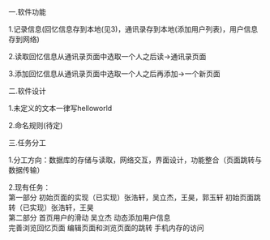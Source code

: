 一.软件功能

1.记录信息(回忆信息存到本地(见3)，通讯录存到本地(添加用户列表)，用户信息存到网络)

2.读取回忆信息从通讯录页面中选取一个人之后读->通讯录页面

3.添加回忆信息从通讯录页面中选取一个人之后再添加->一个新页面

二.软件设计

1.未定义的文本一律写helloworld

2.命名规则(待定)

三.任务分工

1.分工方向：数据库的存储与读取，网络交互，界面设计，功能整合（页面跳转与数据传输）

2.现有任务：\
第一部分  初始页面的实现（已实现）张浩轩，吴立杰，王昊，郭玉轩 初始页面跳转（已实现）张浩轩，王昊\
第二部分  首页用户的滑动 吴立杰 动态添加用户信息\
        完善浏览回忆页面 编辑页面和浏览页面的跳转 
        手机内存的访问     
            
